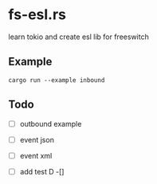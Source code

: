 # fs-esl.rs

learn tokio and create esl lib for freeswitch

## Example

```shell
cargo run --example inbound
```

## Todo

- [ ] outbound example

- [ ] event json

- [ ] event xml
 
- [ ] add test
D
-[] 
